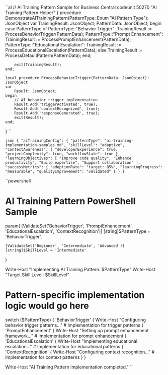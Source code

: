 ``al
// AI Training Pattern Sample for Business Central
codeunit 50270 "AI Training Pattern Helper"
{
    procedure DemonstrateAITrainingPattern(PatternType: Enum "AI Pattern Type"): JsonObject
    var
        TrainingResult: JsonObject;
        PatternData: JsonObject;
    begin
        case PatternType of
            PatternType::"Behavior Trigger":
                TrainingResult := ProcessBehaviorTrigger(PatternData);
            PatternType::"Prompt Enhancement":
                TrainingResult := ProcessPromptEnhancement(PatternData);
            PatternType::"Educational Escalation":
                TrainingResult := ProcessEducationalEscalation(PatternData);
            else
                TrainingResult := ProcessDefaultPattern(PatternData);
        end;
        
        exit(TrainingResult);
    end;
    
    local procedure ProcessBehaviorTrigger(PatternData: JsonObject): JsonObject
    var
        Result: JsonObject;
    begin
        // AI behavior trigger implementation
        Result.Add('triggerActivated', true);
        Result.Add('contextRecognized', true);
        Result.Add('responseGenerated', true);
        exit(Result);
    end;
}
``

``json
{
  "aiTrainingConfig": {
    "patternType": "ai-training-implementation-samples.md",
    "skillLevel": "adaptive",
    "contextAwareness": {
      "developerExperience": true,
      "projectComplexity": true,
      "workflowState": true
    },
    "learningObjectives": [
      "Improve code quality",
      "Enhance productivity",
      "Build expertise",
      "Support collaboration"
    ],
    "successMetrics": {
      "adoptionRate": "target: 85%",
      "learningProgress": "measurable",
      "qualityImprovement": "validated"
    }
  }
}
``

``powershell
# AI Training Pattern PowerShell Sample
param(
    [ValidateSet('BehaviorTrigger', 'PromptEnhancement', 'EducationalEscalation', 'ContextRecognition')]
    [string]$PatternType = 'BehaviorTrigger',
    
    [ValidateSet('Beginner', 'Intermediate', 'Advanced')]
    [string]$SkillLevel = 'Intermediate'
)

Write-Host "Implementing AI Training Pattern: $PatternType"
Write-Host "Target Skill Level: $SkillLevel"

# Pattern-specific implementation logic would go here
switch ($PatternType) {
    'BehaviorTrigger' {
        Write-Host "Configuring behavior trigger patterns..."
        # Implementation for trigger patterns
    }
    'PromptEnhancement' {
        Write-Host "Setting up prompt enhancement framework..."
        # Implementation for prompt enhancement
    }
    'EducationalEscalation' {
        Write-Host "Implementing educational escalation..."
        # Implementation for educational patterns
    }
    'ContextRecognition' {
        Write-Host "Configuring context recognition..."
        # Implementation for context patterns
    }
}

Write-Host "AI Training Pattern implementation completed."
``
